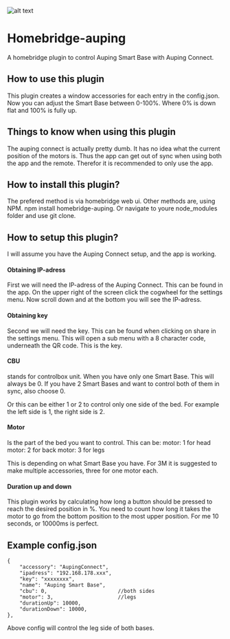 ![alt text](https://hotelsummit.nl/wp-content/uploads/Auping-logo.png)
# Homebridge-auping

A homebridge plugin to control Auping Smart Base with Auping Connect.

## How to use this plugin
This plugin creates a window accessories for each entry in the config.json. Now you can adjust the Smart Base between 0-100%. Where 0% is down flat and 100% is fully up. 

## Things to know when using this plugin
The auping connect is actually pretty dumb. It has no idea what the current position of the motors is. Thus the app can get out of sync when using both the app and the remote. Therefor it is recommended to only use the app. 

## How to install this plugin?
The prefered method is via homebridge web ui.
Other methods are, using NPM.
npm install homebridge-auping.
Or navigate to youre node_modules folder and use git clone. 


## How to setup this plugin?
I will assume you have the Auping Connect setup, and the app is working.

#### Obtaining IP-adress
First we will need the IP-adress of the Auping Connect. This can be found in the app. On the upper right of the screen click the cogwheel for the settings menu. Now scroll down and at the bottom you will see the IP-adress. 

#### Obtaining key
Second we will need the key. This can be found when clicking on share in the settings menu. This will open a sub menu with a 8 character code, underneath the QR code. This is the key.

#### CBU 
stands for controlbox unit. When you have only one Smart Base. This will always be 0. If you have 2 Smart Bases and want to control both of them in sync, also choose 0. 

Or this can be either 1 or 2 to control only one side of the bed. For example the left side is 1, the right side is 2. 

#### Motor 
Is the part of the bed you want to control. This can be: 
motor: 1 for head
motor: 2 for back
motor: 3 for legs

This is depending on what Smart Base you have. For 3M it is suggested to make multiple accessories, three for one motor each.

#### Duration up and down 
This plugin works by calculating how long a button should be pressed to reach the desired position in %. You need to count how long it takes the motor to go from the bottom position to the most upper position. For me 10 seconds, or 10000ms is perfect.

## Example config.json
    {
        "accessory": "AupingConnect",   
        "ipadress": "192.168.178.xxx",  
        "key": "xxxxxxxx",              
        "name": "Auping Smart Base",    
        "cbu": 0,                       //both sides
        "motor": 3,                     //legs
        "durationUp": 10000,          
        "durationDown": 10000,          
    },

Above config will control the leg side of both bases. 
